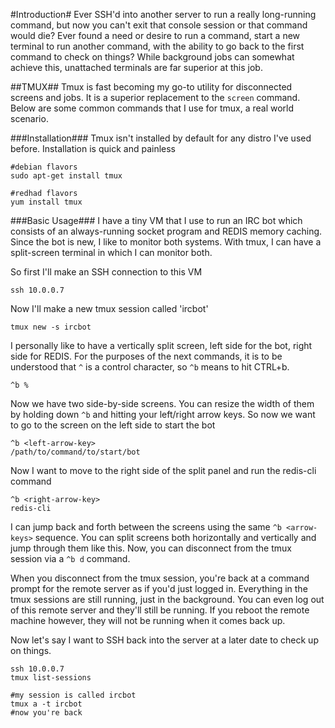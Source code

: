 #Introduction#
Ever SSH'd into another server to run a really long-running command, but now you can't exit that console session or that command would die? Ever found a need or desire to run a command, start a new terminal to run another command, with the ability to go back to the first command to check on things? While background jobs can somewhat achieve this, unattached terminals are far superior at this job.

##TMUX##
Tmux is fast becoming my go-to utility for disconnected screens and jobs. It is a superior replacement to the `screen` command. Below are some common commands that I use for tmux, a real world scenario.

###Installation###
Tmux isn't installed by default for any distro I've used before. Installation is quick and painless
```
#debian flavors
sudo apt-get install tmux

#redhad flavors
yum install tmux
```

###Basic Usage###
I have a tiny VM that I use to run an IRC bot which consists of an always-running socket program and REDIS memory caching. Since the bot is new, I like to monitor both systems. With tmux, I can have a split-screen terminal in which I can monitor both.

So first I'll make an SSH connection to this VM
```
ssh 10.0.0.7
```

Now I'll make a new tmux session called 'ircbot'
```
tmux new -s ircbot
```

I personally like to have a vertically split screen, left side for the bot, right side for REDIS. For the purposes of the next commands, it is to be understood that `^` is a control character, so `^b` means to hit CTRL+b.
```
^b %
```

Now we have two side-by-side screens. You can resize the width of them by holding down `^b` and hitting your left/right arrow keys. So now we want to go to the screen on the left side to start the bot
```
^b <left-arrow-key>
/path/to/command/to/start/bot
```

Now I want to move to the right side of the split panel and run the redis-cli command
```
^b <right-arrow-key>
redis-cli
```

I can jump back and forth between the screens using the same `^b <arrow-keys>` sequence. You can split screens both horizontally and vertically and jump through them like this. Now, you can disconnect from the tmux session via a `^b d` command.

When you disconnect from the tmux session, you're back at a command prompt for the remote server as if you'd just logged in. Everything in the tmux sessions are still running, just in the background. You can even log out of this remote server and they'll still be running. If you reboot the remote machine however, they will not be running when it comes back up.

Now let's say I want to SSH back into the server at a later date to check up on things.
```
ssh 10.0.0.7
tmux list-sessions

#my session is called ircbot
tmux a -t ircbot
#now you're back
```